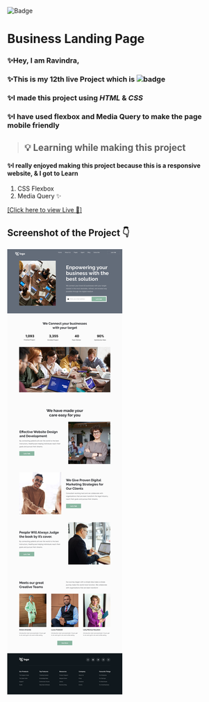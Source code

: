 ![Badge](https://img.shields.io/badge/Project--12-Home--Page-blue)
# Business Landing Page 

### ✨Hey, I am **Ravindra**, 
### ✨This is  my 12th live Project which is ![badge](https://img.shields.io/badge/Mobile---Responsive--Page-Red)
### ✨I made this project using *HTML* & *CSS* 
### ✨I have used flexbox and Media Query to make the page mobile friendly 


>##  💡 Learning while making this project

#### ✨I really enjoyed making this project because this is a responsive website, & I got to Learn
1. CSS Flexbox
2. Media Query  ✨

[[Click here to view Live 🚀]](https://rp-project-12.netlify.app/ "Law Home Page")

## Screenshot of the Project 👇
![](./assets/12.png)